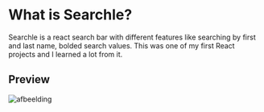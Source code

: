 # What is Searchle?
Searchle is a react search bar with different features like searching by first and last name, bolded search values. 
This was one of my first React projects and I learned a lot from it.

## Preview
![afbeelding](https://user-images.githubusercontent.com/78146502/209432423-b1b63950-531b-46bf-92a2-cbd7aae03db5.png)
